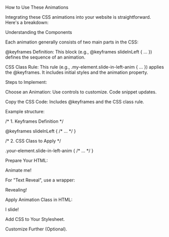 
How to Use These Animations

Integrating these CSS animations into your website is straightforward. Here's a breakdown:

Understanding the Components

Each animation generally consists of two main parts in the CSS:

@keyframes Definition: This block (e.g., @keyframes slideInLeft { ... }) defines the sequence of an animation.

CSS Class Rule: This rule (e.g., .my-element.slide-in-left-anim { ... }) applies the @keyframes. It includes initial styles and the animation property.

Steps to Implement:

Choose an Animation: Use controls to customize. Code snippet updates.

Copy the CSS Code: Includes @keyframes and the CSS class rule.

Example structure:

/* 1. Keyframes Definition */

@keyframes slideInLeft { /* ... */ }

/* 2. CSS Class to Apply */

.your-element.slide-in-left-anim { /* ... */ }

Prepare Your HTML:

<div class="my-cool-box">Animate me!</div>

For "Text Reveal", use a wrapper:

<div class="text-reveal-wrapper">
  
  <p class="my-revealing-text">Revealing!</p>
  
</div>

Apply Animation Class in HTML:

<div class="my-cool-box slide-in-left-anim">I slide!</div>

Add CSS to Your Stylesheet.

Customize Further (Optional).
